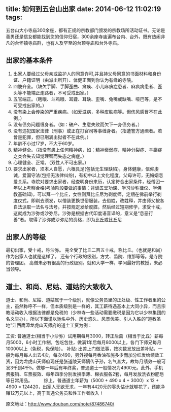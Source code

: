 title: 如何到五台山出家
date: 2014-06-12 11:02:19
tags:
---

五台山大小寺庙300余座，都有正规的宗教部门颁发的宗教场所活动证书。无论是善男还是信女都能找到您的信仰归宿，300余座寺庙遍布台内、台外，既有热闹非凡的台怀镇寺庙群，也有人及罕至的台顶寺庙和台外寺庙。

出家的基本条件
-----
1. 出家人要经过父母亲或监护人的同意许可,并且持父母同意的书面材料和身份证、户籍证明（由派出所开）、体健正面到你认为有缘的寺院。
2. 四肢齐全。（缺欠手脚、手脚歪曲、瘫痪、小儿麻痹症患者、麻疯病患者、歪头等不能端正走路者，不可受戒出家。）
3. 五官端正。（瞎眼、斗鸡眼、耳聋、耳缺、歪嘴、兔嘴或缺嘴、哑巴等，是不可受戒出家的。）
4. 没有染上会传染的严重疾病。（如爱滋病，多种皮肤病等。但伤风感冒不在此例。）
5. 没有债务问题缠身者。（如：破产、生意失败而欠下一身债务者。）
6. 没有违犯国家法律（刑事）或正在打官司等事缠身者。（指遭警方通缉者。若曾是犯罪，但已刑满出狱者不在此例。）
7. 年龄不小过17岁，不大于60岁。
8. 精神健全。（指没有患上任何精神病，如：精神衰弱症、精神分裂症、羊癫症之类会失去知觉理智而失态之病症。）
9. 心理健全、正常。（双性人不可出家。）
10. 要求出家者，须本人自愿，六根具足(包括无生理缺陷)，身体健康，信仰虔诚，爱国守法(包括无法律纠纷)，有初中以上文化程度，父母许可，无婚姻恋爱关系。寺院对要求出家者，经查明身份来历，认定符合出家条件，经僧团一年以上考察合格(考验阶段要做的事情：背诵五堂功课、学习沙弥律仪、学佛教基础知)，可以拜一个比丘，女性则拜比丘尼为剃度师，定期在佛前举行剃度仪式，即剃去须发，以僧装更换世俗服装，去俗姓，改姓释，并由师父按各自法派取一法名与法号。并按规定发给度牒。然后经过短期修学，求受十戒，这就成为沙弥或沙弥尼。沙弥是根据古代印度语音译的，意义是“息恶行善”者。取得了沙弥或沙弥尼的资格，即为比丘或比丘尼

出家人的等级
-----
最初出家，受十戒，称沙弥。
完全受了比丘二百五十戒，称比丘。（也就是和尚）
作为出家人也就是这样了。
还有个行政的级别，方丈、监院、维那等等。是寺院的管理团。
高僧未必有很高的行政级别。就和大学一样，学问最好的教授，未必当领导。

道士、和尚、尼姑、道姑的大致收入
-----
道士、和尚、尼姑、道姑属于一个级别，就像公务员里的正处级、性工作者里的公主，虽然称呼不一样，但本质级别是一样的，其工薪待遇基本上大同小异，而且宗教活动收入根据法律都是免税的（少林寺一些活动需要缴税是因为它以少林集团的名义举办），所以下面谨以驰名中外、历史悠久、风景优美、引人入胜的“道教圣地”江西鹰潭龙虎山天师府的道士工资为例：

工资: 普通道士(相当于小沙弥）试用期每月3000，转正后斋（相当于比丘）薪每月5000，6小时工作制，包吃包住，做满1年后每月8000以上，各门下师兄每月10000以上（免税，免保险）。
补贴: 出差上门做法事，按次数发放出差补贴，一般为每月每人出去4次，每次490，另外视每月香油布施多少而加分红发给绩效工资，因为龙虎山天师府现任是张道陵天师嫡传子孙，名气甚大，故每月绩效一般可发3千到4千5。做够一年后有年终奖，普通道士一般情况为4900元。此外，手机费报销、车票报效、每年四季分别发换季薄、棉衣服各2套，每月发放洗衣粉肥皂等日常用品。
　　
综上，普通道士年薪为（5000 + 490 x 4 + 3000）x 12 + 4900 = 124420，出家人无欲无求，一年有4420元的零头估计就够花了，还能净赚12万元以上，高于普通公务员和性工作者收入！

原文地址：http://www.douban.com/note/87486740/
